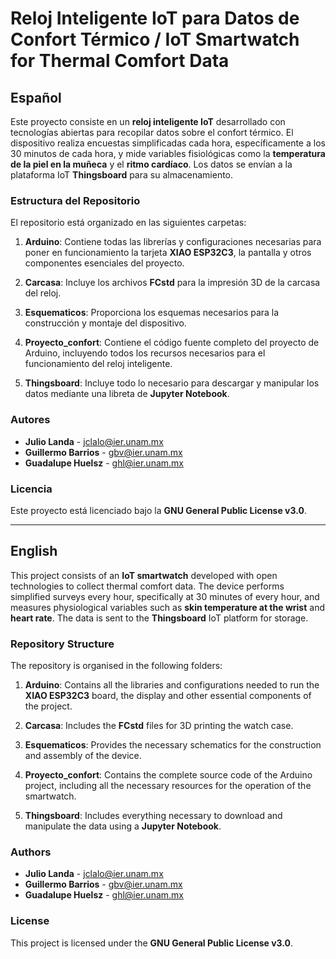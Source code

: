 # Reloj Inteligente IoT para Datos de Confort Térmico / IoT Smartwatch for Thermal Comfort Data

## Español

Este proyecto consiste en un **reloj inteligente IoT** desarrollado con tecnologías abiertas para recopilar datos sobre el confort térmico. El dispositivo realiza encuestas simplificadas cada hora, específicamente a los 30 minutos de cada hora, y mide variables fisiológicas como la **temperatura de la piel en la muñeca** y el **ritmo cardíaco**. Los datos se envían a la plataforma IoT **Thingsboard** para su almacenamiento.

### Estructura del Repositorio

El repositorio está organizado en las siguientes carpetas:

1. **Arduino**: Contiene todas las librerías y configuraciones necesarias para poner en funcionamiento la tarjeta **XIAO ESP32C3**, la pantalla y otros componentes esenciales del proyecto.

2. **Carcasa**: Incluye los archivos **FCstd** para la impresión 3D de la carcasa del reloj.

3. **Esquematicos**: Proporciona los esquemas necesarios para la construcción y montaje del dispositivo.

4. **Proyecto_confort**: Contiene el código fuente completo del proyecto de Arduino, incluyendo todos los recursos necesarios para el funcionamiento del reloj inteligente.

5. **Thingsboard**: Incluye todo lo necesario para descargar y manipular los datos mediante una libreta de **Jupyter Notebook**.

### Autores

- **Julio Landa** - [jclalo@ier.unam.mx](mailto:jclalo@ier.unam.mx)
- **Guillermo Barrios** - [gbv@ier.unam.mx](mailto:gbv@ier.unam.mx)
- **Guadalupe Huelsz** - [ghl@ier.unam.mx](mailto:ghl@ier.unam.mx)

### Licencia 

Este proyecto está licenciado bajo la **GNU General Public License v3.0**.



---

## English

This project consists of an **IoT smartwatch** developed with open technologies to collect thermal comfort data. The device performs simplified surveys every hour, specifically at 30 minutes of every hour, and measures physiological variables such as **skin temperature at the wrist** and **heart rate**. The data is sent to the **Thingsboard** IoT platform for storage.

### Repository Structure


The repository is organised in the following folders:

1. **Arduino**: Contains all the libraries and configurations needed to run the **XIAO ESP32C3** board, the display and other essential components of the project.

2. **Carcasa**: Includes the **FCstd** files for 3D printing the watch case.

3. **Esquematicos**: Provides the necessary schematics for the construction and assembly of the device.

4. **Proyecto_confort**: Contains the complete source code of the Arduino project, including all the necessary resources for the operation of the smartwatch.

5. **Thingsboard**: Includes everything necessary to download and manipulate the data using a **Jupyter Notebook**.

### Authors

- **Julio Landa** - [jclalo@ier.unam.mx](mailto:jclalo@ier.unam.mx)
- **Guillermo Barrios** - [gbv@ier.unam.mx](mailto:gbv@ier.unam.mx)
- **Guadalupe Huelsz** - [ghl@ier.unam.mx](mailto:ghl@ier.unam.mx)

### License

This project is licensed under the **GNU General Public License v3.0**.
